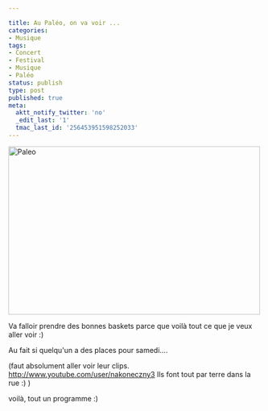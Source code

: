```yaml
---

title: Au Paléo, on va voir ...
categories:
- Musique
tags:
- Concert
- Festival
- Musique
- Paléo
status: publish
type: post
published: true
meta:
  aktt_notify_twitter: 'no'
  _edit_last: '1'
  tmac_last_id: '256453951598252033'
---
```

<img class="alignnone size-medium wp-image-1130" title="Paleo" src="https://dlgjp9x71cipk.cloudfront.net/2009/04/paleo1-500x334.png" alt="Paleo" width="500" height="334" />

Va falloir prendre des bonnes baskets parce que voilà tout ce que je veux aller voir :)

Au fait si quelqu'un a des places pour samedi....

<!--more-->

<object width="425" height="344" data="http://www.youtube.com/v/fxspk5ioT9c&amp;hl=fr&amp;fs=1" type="application/x-shockwave-flash"><param name="allowFullScreen" value="true" /><param name="allowscriptaccess" value="always" /><param name="src" value="http://www.youtube.com/v/fxspk5ioT9c&amp;hl=fr&amp;fs=1" /><param name="allowfullscreen" value="true" /></object>

<object width="425" height="344" data="http://www.youtube.com/v/tfKLFgvSFYw&amp;hl=fr&amp;fs=1" type="application/x-shockwave-flash"><param name="allowFullScreen" value="true" /><param name="allowscriptaccess" value="always" /><param name="src" value="http://www.youtube.com/v/tfKLFgvSFYw&amp;hl=fr&amp;fs=1" /><param name="allowfullscreen" value="true" /></object>

<object width="425" height="344" data="http://www.youtube.com/v/1srDNADUTSY&amp;hl=fr&amp;fs=1" type="application/x-shockwave-flash"><param name="allowFullScreen" value="true" /><param name="allowscriptaccess" value="always" /><param name="src" value="http://www.youtube.com/v/1srDNADUTSY&amp;hl=fr&amp;fs=1" /><param name="allowfullscreen" value="true" /></object>

<object width="560" height="340" data="http://www.youtube.com/v/dohJLd3IQmk&amp;hl=fr&amp;fs=1" type="application/x-shockwave-flash"><param name="allowFullScreen" value="true" /><param name="allowscriptaccess" value="always" /><param name="src" value="http://www.youtube.com/v/dohJLd3IQmk&amp;hl=fr&amp;fs=1" /><param name="allowfullscreen" value="true" /></object>

<object width="425" height="344" data="http://www.youtube.com/v/GlXdKatPlPA&amp;hl=fr&amp;fs=1" type="application/x-shockwave-flash"><param name="allowFullScreen" value="true" /><param name="allowscriptaccess" value="always" /><param name="src" value="http://www.youtube.com/v/GlXdKatPlPA&amp;hl=fr&amp;fs=1" /><param name="allowfullscreen" value="true" /></object>

<object width="425" height="344" data="http://www.youtube.com/v/33ovVKiV6e0&amp;hl=fr&amp;fs=1" type="application/x-shockwave-flash"><param name="allowFullScreen" value="true" /><param name="allowscriptaccess" value="always" /><param name="src" value="http://www.youtube.com/v/33ovVKiV6e0&amp;hl=fr&amp;fs=1" /><param name="allowfullscreen" value="true" /></object>

(faut absolument aller voir leur clips. http://www.youtube.com/user/nakoneczny3 Ils font tout par terre dans la rue :) )

<object width="425" height="344" data="http://www.youtube.com/v/n7mMoc-x_v0&amp;hl=fr&amp;fs=1" type="application/x-shockwave-flash"><param name="allowFullScreen" value="true" /><param name="allowscriptaccess" value="always" /><param name="src" value="http://www.youtube.com/v/n7mMoc-x_v0&amp;hl=fr&amp;fs=1" /><param name="allowfullscreen" value="true" /></object>

<object width="425" height="344" data="http://www.youtube.com/v/i2KmhO_eVbc&amp;hl=fr&amp;fs=1" type="application/x-shockwave-flash"><param name="allowFullScreen" value="true" /><param name="allowscriptaccess" value="always" /><param name="src" value="http://www.youtube.com/v/i2KmhO_eVbc&amp;hl=fr&amp;fs=1" /><param name="allowfullscreen" value="true" /></object>

<object width="425" height="344" data="http://www.youtube.com/v/qlmhlwLQyzU&amp;hl=fr&amp;fs=1" type="application/x-shockwave-flash"><param name="allowFullScreen" value="true" /><param name="allowscriptaccess" value="always" /><param name="src" value="http://www.youtube.com/v/qlmhlwLQyzU&amp;hl=fr&amp;fs=1" /><param name="allowfullscreen" value="true" /></object>

<object width="425" height="344" data="http://www.youtube.com/v/QKGyUryeLmw&amp;hl=fr&amp;fs=1" type="application/x-shockwave-flash"><param name="allowFullScreen" value="true" /><param name="allowscriptaccess" value="always" /><param name="src" value="http://www.youtube.com/v/QKGyUryeLmw&amp;hl=fr&amp;fs=1" /><param name="allowfullscreen" value="true" /></object>

<object width="425" height="344" data="http://www.youtube.com/v/ZwkjdvgY5ts&amp;hl=fr&amp;fs=1" type="application/x-shockwave-flash"><param name="allowFullScreen" value="true" /><param name="allowscriptaccess" value="always" /><param name="src" value="http://www.youtube.com/v/ZwkjdvgY5ts&amp;hl=fr&amp;fs=1" /><param name="allowfullscreen" value="true" /></object>

<object width="425" height="344" data="http://www.youtube.com/v/f8YBmhGyZ6E&amp;hl=fr&amp;fs=1" type="application/x-shockwave-flash"><param name="allowFullScreen" value="true" /><param name="allowscriptaccess" value="always" /><param name="src" value="http://www.youtube.com/v/f8YBmhGyZ6E&amp;hl=fr&amp;fs=1" /><param name="allowfullscreen" value="true" /></object>

<object width="425" height="344" data="http://www.youtube.com/v/0EjWX849HEA&amp;hl=fr&amp;fs=1" type="application/x-shockwave-flash"><param name="allowFullScreen" value="true" /><param name="allowscriptaccess" value="always" /><param name="src" value="http://www.youtube.com/v/0EjWX849HEA&amp;hl=fr&amp;fs=1" /><param name="allowfullscreen" value="true" /></object>

voilà, tout un programme :)

